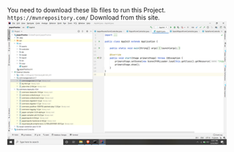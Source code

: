 You need to download these lib files to run this Project.
`https://mvnrepository.com/`
Download from this site.
![Screenshot](src/asserts/libss.png)
